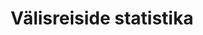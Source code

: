 ---
title: Välisreiside statistika
title_en: International travel statistics
notes: "Välisreiside statistika annab ülevaate välisreisidel viibivate füüsiliste isikute liikumisest üle Eesti piiri.\r\n\r\nVälisreis on ühe riigi residendi reis mõnda teise riiki, kusjuures reis ei kesta kauem kui üks aasta ning reisi peamine eesmärk ei ole sihtriigis tasustatav tegevus või pikaajalised õpingud.\r\n\r\nAndmed on leitud statistiliste mudelite abil, mille sisendiks on anonüümse mobiilpositsioneerimise meetodil saadud andmed reisijate liikumise kohta üle Eesti riigi piiri."
notes_en: "International travel statistics gives an overview of physical persons crossing the Estonian border to travel abroad (outbound travel) or to Estonia (inbound travel).\r\n\r\nInternational travel is a visit of a resident of one country to another country, while the length of the visit is shorter than one year and the main purpose of the visit is not gainful activities or long-term studies in the country of destination.\r\n\r\nData are calculated by statistical models, using as input data on passenger travel over the Estonian border that is based on anonymous mobile positioning."
category: 
  - Majandus ja rahandus
category_en: 
  - Economy and Finance
resources:
  - name: Välisreiside statistika
    url: 'https://statistika.eestipank.ee/#/et/p/MAKSEBIL_JA_INVPOS/1410'
    format: html
    interactive: 'True'
license: 'https://creativecommons.org/licenses/by-sa/3.0/ee/legalcode'
update_freq: 'http://purl.org/linked-data/sdmx/2009/code#freq-Q'
organization: Eesti Pank
maintainer_name: ''
maintainer_email: ''
maintainer_phone: ''
date_issued: '2020/06/10'
date_modified: '2020/06/10'
---
